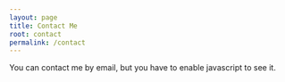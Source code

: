 ```yaml
---
layout: page
title: Contact Me
root: contact
permalink: /contact
---
```


<script>
window.onload = function() {
  name = "ekliot";
  mail = "gmail.com";
  document.getElementById( "NoJS" ).innerHTML = " at <a href =\"mailto:" + name + "@" + mail + "\">" + name + "@" + mail + "</a>";
}
</script>

You can contact me by email<span id="NoJS">, but you have to enable javascript to see it.</span>
